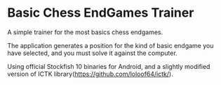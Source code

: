 # Basic Chess EndGames Trainer

A simple trainer for the most basics chess endgames.

The application generates a position for the kind of basic endgame you have selected, and you must solve it against the computer.

Using official Stockfish 10 binaries for Android, and a slightly modified version of ICTK library(https://github.com/loloof64/ictk/).